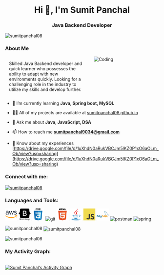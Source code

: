 <h1 align="center">Hi 👋, I'm Sumit Panchal</h1>
<h3 align="center">Java Backend Developer</h3>

<p align="left"> <img src="https://komarev.com/ghpvc/?username=sumitpanchal08&label=Profile%20views&color=0e75b6&style=flat" alt="sumitpanchal08" /> </p>
<h3 align="left">About Me</h3>
<div style="display: flex; justify-content: space-around;" >
 <p align="left" style="width: 50%;">Skilled Java Backend developer and quick learner who
possesses the ability to adapt with new environments
quickly. Looking for a challenging role in the industry to
utilize my skills and develop further.
 </p>
 <img  align="right" alt="Coding" width="200" src="https://cdn.dribbble.com/users/730703/screenshots/6581243/avento.gif">
</div>

- 🌱 I’m currently learning **Java, Spring boot, MySQL**

- 👨‍💻 All of my projects are available at [sumitpanchal08.github.io](https://sumitpanchal08.github.io)

- 💬 Ask me about **Java, JavaScript, DSA**

- 📫 How to reach me **sumitpanchal9034@gmail.com**

- 📄 Know about my experiences [https://drive.google.com/file/d/1uXhdN0aRukVBCJm5lKZ0P1xO6aOLm_Ob/view?usp=sharing](https://drive.google.com/file/d/1uXhdN0aRukVBCJm5lKZ0P1xO6aOLm_Ob/view?usp=sharing)

<h3 align="left">Connect with me:</h3>
<p align="left">
<a href="https://linkedin.com/in/sumitpanchal08" target="blank"><img align="center" src="https://raw.githubusercontent.com/rahuldkjain/github-profile-readme-generator/master/src/images/icons/Social/linked-in-alt.svg" alt="sumitpanchal08" height="30" width="40" /></a>
</p>

<h3 align="left">Languages and Tools:</h3>
<p align="left"> <a href="https://aws.amazon.com" target="_blank" rel="noreferrer"> <img src="https://raw.githubusercontent.com/devicons/devicon/master/icons/amazonwebservices/amazonwebservices-original-wordmark.svg" alt="aws" width="40" height="40"/> </a> <a href="https://getbootstrap.com" target="_blank" rel="noreferrer"> <img src="https://raw.githubusercontent.com/devicons/devicon/master/icons/bootstrap/bootstrap-plain-wordmark.svg" alt="bootstrap" width="40" height="40"/> </a> <a href="https://www.w3schools.com/css/" target="_blank" rel="noreferrer"> <img src="https://raw.githubusercontent.com/devicons/devicon/master/icons/css3/css3-original-wordmark.svg" alt="css3" width="40" height="40"/> </a> <a href="https://git-scm.com/" target="_blank" rel="noreferrer"> <img src="https://www.vectorlogo.zone/logos/git-scm/git-scm-icon.svg" alt="git" width="40" height="40"/> </a> <a href="https://www.w3.org/html/" target="_blank" rel="noreferrer"> <img src="https://raw.githubusercontent.com/devicons/devicon/master/icons/html5/html5-original-wordmark.svg" alt="html5" width="40" height="40"/> </a> <a href="https://www.java.com" target="_blank" rel="noreferrer"> <img src="https://raw.githubusercontent.com/devicons/devicon/master/icons/java/java-original.svg" alt="java" width="40" height="40"/> </a> <a href="https://developer.mozilla.org/en-US/docs/Web/JavaScript" target="_blank" rel="noreferrer"> <img src="https://raw.githubusercontent.com/devicons/devicon/master/icons/javascript/javascript-original.svg" alt="javascript" width="40" height="40"/> </a> <a href="https://www.mysql.com/" target="_blank" rel="noreferrer"> <img src="https://raw.githubusercontent.com/devicons/devicon/master/icons/mysql/mysql-original-wordmark.svg" alt="mysql" width="40" height="40"/> </a> <a href="https://postman.com" target="_blank" rel="noreferrer"> <img src="https://www.vectorlogo.zone/logos/getpostman/getpostman-icon.svg" alt="postman" width="40" height="40"/> </a> <a href="https://spring.io/" target="_blank" rel="noreferrer"> <img src="https://www.vectorlogo.zone/logos/springio/springio-icon.svg" alt="spring" width="40" height="40"/> </a> </p>

<p><img align="left" src="https://github-readme-stats.vercel.app/api/top-langs?username=sumitpanchal08&show_icons=true&locale=en&layout=compact" alt="sumitpanchal08" /></p>

<p>&nbsp;<img align="center" src="https://github-readme-stats.vercel.app/api?username=sumitpanchal08&show_icons=true&locale=en" alt="sumitpanchal08" /></p>

<p><img align="center" src="https://github-readme-streak-stats.herokuapp.com/?user=sumitpanchal08&" alt="sumitpanchal08" /></p>

<h3>My Activity Graph:</h3>
  <br/>
   <a href="https://github.com/sumitpanchal08"><img alt="Sumit Panchal's Activity Graph" src="https://activity-graph.herokuapp.com/graph?username=sumitpanchal08&custom_title=Sumit's%20Contribution%20Graph&theme=react-dark" /></a>
  <br/>

<!--
**sumitpanchal08/sumitpanchal08** is a ✨ _special_ ✨ repository because its `README.md` (this file) appears on your GitHub profile.

Here are some ideas to get you started:

- 🔭 I’m currently working on ...
- 🌱 I’m currently learning ...
- 👯 I’m looking to collaborate on ...
- 🤔 I’m looking for help with ...
- 💬 Ask me about ...
- 📫 How to reach me: ...
- 😄 Pronouns: ...
- ⚡ Fun fact: ...
-->

